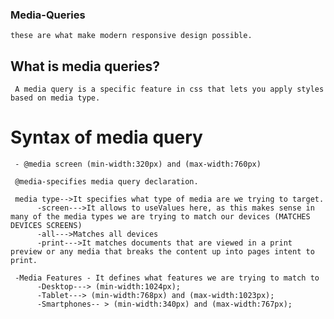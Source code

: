 ### Media-Queries
 
    these are what make modern responsive design possible.

## What is media queries?
     A media query is a specific feature in css that lets you apply styles based on media type.

# Syntax of media query

     - @media screen (min-width:320px) and (max-width:760px)

     @media-specifies media query declaration.

     media type-->It specifies what type of media are we trying to target.
          -screen--->It allows to useValues here, as this makes sense in many of the media types we are trying to match our devices (MATCHES DEVICES SCREENS)
          -all--->Matches all devices
          -print--->It matches documents that are viewed in a print preview or any media that breaks the content up into pages intent to print.

     -Media Features - It defines what features we are trying to match to
          -Desktop---> (min-width:1024px);
          -Tablet---> (min-width:768px) and (max-width:1023px);
          -Smartphones-- > (min-width:340px) and (max-width:767px);


